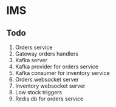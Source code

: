 # IMS

## Todo

1. Orders service
2. Gateway orders handlers
3. Kafka server
4. Kafka provider for orders service
5. Kafka consumer for inventory service
6. Orders websocket server
7. Inventory websocket server
8. Low stock triggers
9. Redis db for orders service
